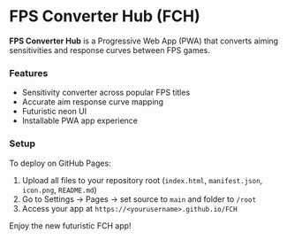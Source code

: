 # FPS Converter Hub (FCH)

**FPS Converter Hub** is a Progressive Web App (PWA) that converts aiming sensitivities and response curves between FPS games.

### Features
- Sensitivity converter across popular FPS titles
- Accurate aim response curve mapping
- Futuristic neon UI
- Installable PWA app experience

### Setup
To deploy on GitHub Pages:
1. Upload all files to your repository root (`index.html`, `manifest.json`, `icon.png`, `README.md`)
2. Go to Settings → Pages → set source to `main` and folder to `/root`
3. Access your app at `https://<yourusername>.github.io/FCH`

Enjoy the new futuristic FCH app!
